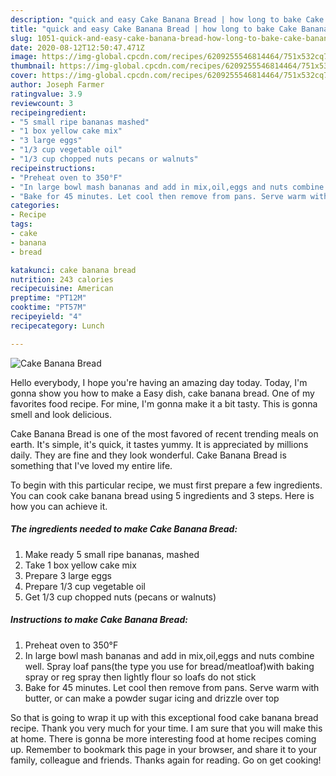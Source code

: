 ```yaml
---
description: "quick and easy Cake Banana Bread | how long to bake Cake Banana Bread"
title: "quick and easy Cake Banana Bread | how long to bake Cake Banana Bread"
slug: 1051-quick-and-easy-cake-banana-bread-how-long-to-bake-cake-banana-bread
date: 2020-08-12T12:50:47.471Z
image: https://img-global.cpcdn.com/recipes/6209255546814464/751x532cq70/cake-banana-bread-recipe-main-photo.jpg
thumbnail: https://img-global.cpcdn.com/recipes/6209255546814464/751x532cq70/cake-banana-bread-recipe-main-photo.jpg
cover: https://img-global.cpcdn.com/recipes/6209255546814464/751x532cq70/cake-banana-bread-recipe-main-photo.jpg
author: Joseph Farmer
ratingvalue: 3.9
reviewcount: 3
recipeingredient:
- "5 small ripe bananas mashed"
- "1 box yellow cake mix"
- "3 large eggs"
- "1/3 cup vegetable oil"
- "1/3 cup chopped nuts pecans or walnuts"
recipeinstructions:
- "Preheat oven to 350°F"
- "In large bowl mash bananas and add in mix,oil,eggs and nuts combine well. Spray loaf pans(the type you use for bread/meatloaf)with baking spray or reg spray then lightly flour so loafs do not stick"
- "Bake for 45 minutes. Let cool then remove from pans. Serve warm with butter, or can make a powder sugar icing and drizzle over top"
categories:
- Recipe
tags:
- cake
- banana
- bread

katakunci: cake banana bread 
nutrition: 243 calories
recipecuisine: American
preptime: "PT12M"
cooktime: "PT57M"
recipeyield: "4"
recipecategory: Lunch

---
```



![Cake Banana Bread](https://img-global.cpcdn.com/recipes/6209255546814464/751x532cq70/cake-banana-bread-recipe-main-photo.jpg)

Hello everybody, I hope you're having an amazing day today. Today, I'm gonna show you how to make a Easy dish, cake banana bread. One of my favorites food recipe. For mine, I'm gonna make it a bit tasty. This is gonna smell and look delicious.



Cake Banana Bread is one of the most favored of recent trending meals on earth. It's simple, it's quick, it tastes yummy. It is appreciated by millions daily. They are fine and they look wonderful. Cake Banana Bread is something that I've loved my entire life.


To begin with this particular recipe, we must first prepare a few ingredients. You can cook cake banana bread using 5 ingredients and 3 steps. Here is how you can achieve it.

<!--inarticleads1-->

##### The ingredients needed to make Cake Banana Bread:

1. Make ready 5 small ripe bananas, mashed
1. Take 1 box yellow cake mix
1. Prepare 3 large eggs
1. Prepare 1/3 cup vegetable oil
1. Get 1/3 cup chopped nuts (pecans or walnuts)




<!--inarticleads2-->

##### Instructions to make Cake Banana Bread:

1. Preheat oven to 350°F
1. In large bowl mash bananas and add in mix,oil,eggs and nuts combine well. Spray loaf pans(the type you use for bread/meatloaf)with baking spray or reg spray then lightly flour so loafs do not stick
1. Bake for 45 minutes. Let cool then remove from pans. Serve warm with butter, or can make a powder sugar icing and drizzle over top




So that is going to wrap it up with this exceptional food cake banana bread recipe. Thank you very much for your time. I am sure that you will make this at home. There is gonna be more interesting food at home recipes coming up. Remember to bookmark this page in your browser, and share it to your family, colleague and friends. Thanks again for reading. Go on get cooking!
